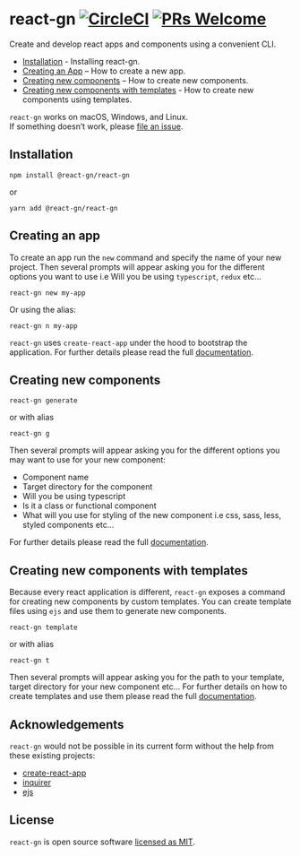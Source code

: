 # react-gn [![CircleCI](https://circleci.com/gh/NdagiStanley/python_app.svg?style=svg)](https://circleci.com/gh/D-Andreev/react-gn) [![PRs Welcome](https://img.shields.io/badge/PRs-welcome-green.svg)](https://github.com/D-Andreev/react-gn/blob/master/CONTRIBUTING.md)

Create and develop react apps and components using a convenient CLI.

- [Installation](#install) - Installing react-gn.
- [Creating an App](#creating-an-app) – How to create a new app.
- [Creating new components](#creating-components) – How to create new components.
- [Creating new components with templates](#creating-components-templates) - How to create new components using templates.

`react-gn` works on macOS, Windows, and Linux.<br>
If something doesn’t work, please [file an issue](https://github.com/D-Andreev/react-gn/issues/new).<br>

<a name="install"></a>
## Installation
```shell script
npm install @react-gn/react-gn
```
or
```shell script
yarn add @react-gn/react-gn
```

<a name="creating-an-app"></a>
## Creating an app
To create an app run the `new` command and specify the name of your new project. Then several prompts will appear asking you for the different options you want to use i.e Will you be using `typescript`, `redux` etc...
```shell script
react-gn new my-app
```
Or using the alias:
```shell script
react-gn n my-app
```
`react-gn` uses `create-react-app` under the hood to bootstrap the application. For further details please read the full [documentation](https://github.com/D-Andreev/react-gn).

<a name="creating-components"></a>
## Creating new components

```shell script
react-gn generate
```
or with alias
```shell script
react-gn g
```
Then several prompts will appear asking you for the different options you may want to use for your new component:
 * Component name
 * Target directory for the component
 * Will you be using typescript
 * Is it a class or functional component
 * What will you use for styling of the new component i.e css, sass, less, styled components etc...
 
 For further details please read the full [documentation](https://github.com/D-Andreev/react-gn).
 
 <a name="creating-components-templates"></a>
 ## Creating new components with templates
 Because every react application is different, `react-gn` exposes a command for creating new components by custom templates.
You can create template files using `ejs` and use them to generate new components.
 ```shell script
react-gn template
```
or with alias
```shell script
react-gn t
```
Then several prompts will appear asking you for the path to your template, target directory for your new component etc...
For further details on how to create templates and use them please read the full [documentation](https://github.com/D-Andreev/react-gn).

## Acknowledgements
`react-gn` would not be possible in its current form without the help from these existing projects:
* [create-react-app](https://github.com/facebook/create-react-app/)
* [inquirer](https://github.com/SBoudrias/Inquirer.js/)
* [ejs](https://github.com/mde/ejs)

## License
`react-gn` is open source software [licensed as MIT](https://github.com/D-Andreev/react-gn/blob/master/LICENSE).